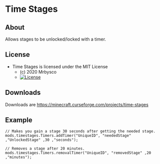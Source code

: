 # Time Stages #

## About ##
Allows stages to be unlocked/locked with a timer.

## License ##
* Time Stages is licensed under the MIT License
  - (c) 2020 Mrbysco
  - [![License](https://img.shields.io/badge/License-MIT-red.svg?style=flat)](http://opensource.org/licenses/MIT)
  
## Downloads ##
Downloads are https://minecraft.curseforge.com/projects/time-stages

## Example

```
// Makes you gain a stage 30 seconds after getting the needed stage.
mods.timestages.Timers.addTimer("UniqueID", "neededStage" ,"UnlockedStage" ,30 ,"seconds");

// Removes a stage after 20 minutes.
mods.timestages.Timers.removalTimer("UniqueID", "removedStage" ,20 ,"minutes");
```
